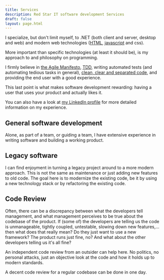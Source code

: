 ```yaml
---
title: Services
description: Red Star IT software development Services
draft: false
layout: page.html
---
```


I specialize, but don't limit myself, to .NET
(both client and server, desktop and web) and modern web technologies ([HTML](http://www.petermorlion.com/tag/html/),
[javascript](http://www.petermorlion.com/tag/javascript/) and css).

More important than specific technologies (at least it should be), is my approach to
and philosophy on programming.

I firmly believe in [the Agile Manifesto](http://www.agilemanifesto.org/), [TDD](http://www.petermorlion.com/when_do_you_write_your_tests_/), writing automated
tests (and automating tedious tasks in general), [clean, clear and separated code](http://www.petermorlion.com/an_overview_of_things_i_find_important/),
and providing the end user with a good experience.

This last point is what makes software development rewarding: having a user that uses
your product and actually likes it.

You can also have a look at [my LinkedIn profile](https://be.linkedin.com/in/petermorlion)
 for more detailed information on my experience.

## General software development
Alone, as part of a team, or guiding a team, I have extensive experience in writing software and building a working product.

## Legacy software
I can find enjoyment in turning a legacy project around to a more modern approach. This is not the same as maintenance or just adding new features to old code. The goal here is to modernize the existing code, be it by using a new technology stack or by refactoring the existing code.

## Code Review
Often, there can be a discrepancy between what the developers tell management, and what management perceives to be true about the codebase of the product. If (some of) the developers are telling us the code is unmanageable, tightly coupled, untestable, slowing down new features,... then what does that really mean? Do they just want to use a new framework? The product runs just fine, no? And what about the other developers telling us it's all fine?

An independent code review from an outsider can help here. No politics, no personal attacks, just an objective look at the code and how it holds up to modern standards.

A decent code review for a regular codebase can be done in one day.
